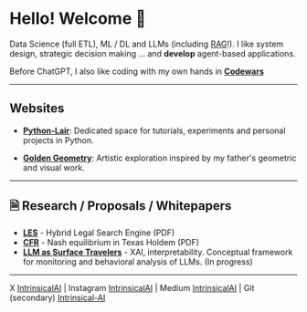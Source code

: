 # Hello! Welcome 👋



Data Science (full ETL), ML / DL and LLMs (including [RAG](https://github.com/Intrinsical-AI/rag-prototype)!). I like system design, strategic decision making ... and **develop** agent-based applications.

Before ChatGPT, I also like coding with my own hands in [**Codewars**](https://www.codewars.com/users/Fever69)

----

## Websites

- **[Python-Lair](https://python-lair.space/)**:
Dedicated space for tutorials, experiments and personal projects in Python.

- **[Golden Geometry](https://www.instagram.com/geometria_aurea)**:
Artistic exploration inspired by my father's geometric and visual work.

----

## 🗎 Research / Proposals / Whitepapers

- **[LES](https://python-lair.space/pdfs/les.pdf)** - Hybrid Legal Search Engine (PDF)
- **[CFR](https://python-lair.space/pdfs/poker-cfr.pdf)** - Nash equilibrium in Texas Holdem (PDF)
- **[LLM as Surface Travelers](https://python-lair.space/pdfs/llm-surface.pdf)** - XAI, interpretability. Conceptual framework for monitoring and behavioral analysis of LLMs. (In progress)

----

X [IntrinsicalAI](https://x.com/IntrinsicalAI) | Instagram [IntrinsicalAI](https://www.instagram.com/intrinsicalai/) | Medium [IntrinsicalAI](https://medium.com/@IntrinsicalAI/) | Git (secondary) [Intrinsical-AI](https://github.com/Intrinsical-AI)
